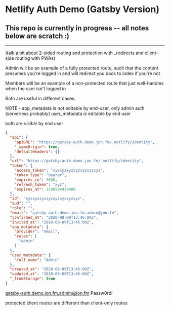 # Netlify Auth Demo (Gatsby Version)

## This repo is currently in progress -- all notes below are scratch :)

---

(talk a bit about 2-sided routing and protection with _redirects and client-side routing with PWAs)

Admin will be an example of a fully protected route, such that the content presumes you're logged in and will redirect you back to index if you're not

Members will be an example of a non-protected route that just well-handles when the user isn't logged in

Both are useful in different cases.


NOTE - app_metadata is not editable by end-user, only admin auth (serverless probably)
user_metadata _is_ editable by end user

both are _visible_ by end user

```json
{
  "api": {
    "apiURL": "https://gatsby-auth.demo.jon.fm/.netlify/identity",
    "_sameOrigin": true,
    "defaultHeaders": {}
  },
  "url": "https://gatsby-auth.demo.jon.fm/.netlify/identity",
  "token": {
    "access_token": "xyzxyzxyzxyzxyzxyzxyz",
    "token_type": "bearer",
    "expires_in": 3600,
    "refresh_token": "xyz",
    "expires_at": 1596984429000
  },
  "id": "xyzxyzxyzxyzxyzxyzxyzxyz",
  "aud": "",
  "role": "",
  "email": "gatsby-auth.demo.jon.fm.admin@jon.fm",
  "confirmed_at": "2020-08-09T13:46:00Z",
  "invited_at": "2020-08-09T13:45:00Z",
  "app_metadata": {
    "provider": "email",
    "roles": [
      "admin"
    ]
  },
  "user_metadata": {
    "full_name": "Admin"
  },
  "created_at": "2020-08-09T13:45:00Z",
  "updated_at": "2020-08-09T13:45:00Z",
  "_fromStorage": true
}
```



gatsby-auth.demo.jon.fm.admin@jon.fm
Passw0rd!


protected client routes are different than client-only routes
